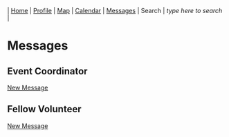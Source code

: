 | [Home](https://pdc1601.github.io/SWEN-101-Group1/) | [Profile](https://pdc1601.github.io/SWEN-101-Group1/profile) | [Map](https://pdc1601.github.io/SWEN-101-Group1/map) | [Calendar](https://pdc1601.github.io/SWEN-101-Group1/calendar) | [Messages](https://pdc1601.github.io/SWEN-101-Group1/messages) | Search | *type here to search* |

# Messages

## Event Coordinator
  [New Message](https://pdc1601.github.io/SWEN-101-Group1/coordinator_chat)
  
  
## Fellow Volunteer
  [New Message](https://pdc1601.github.io/SWEN-101-Group1/volunteer_chat)
